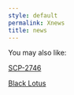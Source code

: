 ```yaml
---
style: default
permalink: Xnews
title: news
---
```

You may also like:

[SCP-2746](http://scp-wiki.net/scp-2746)

[Black Lotus](http://scp-wiki.net/black-lotus)
